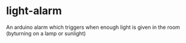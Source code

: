 light-alarm
===========

An arduino alarm which triggers when enough light is given in the room (byturning on a lamp or sunlight)
